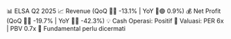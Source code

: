 📊 ELSA Q2 2025
📈 Revenue (QoQ 🔻🔴 -13.1% | YoY 🔼🟢 0.9%)
💰 Net Profit (QoQ 🔻🔴 -19.7% | YoY 🔻🔴 -42.3%)
💡 Cash Operasi: Positif
🧮 Valuasi: PER 6x | PBV 0.7x
🧱 Fundamental perlu dicermati
